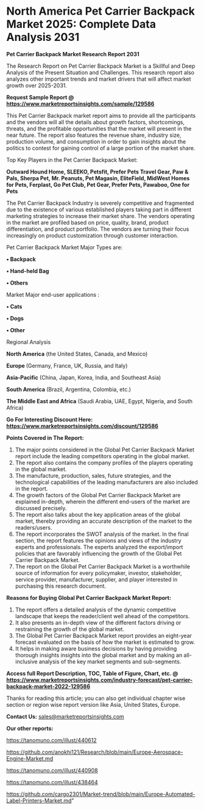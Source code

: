 # North America Pet Carrier Backpack Market 2025: Complete Data Analysis 2031

<strong>Pet Carrier Backpack Market Research Report 2031</strong>

The Research Report on Pet Carrier Backpack Market is a Skillful and Deep Analysis of the Present Situation and Challenges. This research report also analyzes other important trends and market drivers that will affect market growth over 2025-2031.

<strong>Request Sample Report @ <a href=https://www.marketreportsinsights.com/sample/129586>https://www.marketreportsinsights.com/sample/129586</a></strong>

This Pet Carrier Backpack market report aims to provide all the participants and the vendors will all the details about growth factors, shortcomings, threats, and the profitable opportunities that the market will present in the near future. The report also features the revenue share, industry size, production volume, and consumption in order to gain insights about the politics to contest for gaining control of a large portion of the market share.

Top Key Players in the Pet Carrier Backpack Market:

<strong>Outward Hound Home, SLEEKO, Petsfit, Prefer Pets Travel Gear, Paw & Pals, Sherpa Pet, Mr. Peanuts, Pet Magasin, EliteField, MidWest Homes for Pets, Ferplast, Go Pet Club, Pet Gear, Prefer Pets, Pawaboo, One for Pets</strong>

The Pet Carrier Backpack Industry is severely competitive and fragmented due to the existence of various established players taking part in different marketing strategies to increase their market share. The vendors operating in the market are profiled based on price, quality, brand, product differentiation, and product portfolio. The vendors are turning their focus increasingly on product customization through customer interaction.

Pet Carrier Backpack Market Major Types are:

<strong>• Backpack

• Hand-held Bag

• Others</strong>

Market Major end-user applications :

<strong>• Cats

• Dogs

• Other</strong>

Regional Analysis

</u><strong><b>North America</b></strong> (the United States, Canada, and Mexico)

<strong><b>Europe </b></strong>(Germany, France, UK, Russia, and Italy)

<strong><b>Asia-Pacific</b></strong> (China, Japan, Korea, India, and Southeast Asia)

<strong><b>South America</b></strong> (Brazil, Argentina, Colombia, etc.)

<strong><b>The Middle East and Africa</b></strong> (Saudi Arabia, UAE, Egypt, Nigeria, and South Africa)

<strong>Go For Interesting Discount Here: <a href=https://www.marketreportsinsights.com/discount/129586>https://www.marketreportsinsights.com/discount/129586</a></strong>

<strong>Points Covered in The Report:</strong>
<ol>
  <li>The major points considered in the Global Pet Carrier Backpack Market report include the leading competitors operating in the global market.</li>
  <li>The report also contains the company profiles of the players operating in the global market.</li>
  <li>The manufacture, production, sales, future strategies, and the technological capabilities of the leading manufacturers are also included in the report.</li>
  <li>The growth factors of the Global Pet Carrier Backpack Market are explained in-depth, wherein the different end-users of the market are discussed precisely.</li>
  <li>The report also talks about the key application areas of the global market, thereby providing an accurate description of the market to the readers/users.</li>
  <li>The report incorporates the SWOT analysis of the market. In the final section, the report features the opinions and views of the industry experts and professionals. The experts analyzed the export/import policies that are favorably influencing the growth of the Global Pet Carrier Backpack Market.</li>
  <li>The report on the Global Pet Carrier Backpack Market is a worthwhile source of information for every policymaker, investor, stakeholder, service provider, manufacturer, supplier, and player interested in purchasing this research document.</li>
</ol>
<strong>Reasons for Buying Global Pet Carrier Backpack Market Report:</strong>

<ol>
  <li>The report offers a detailed analysis of the dynamic competitive landscape that keeps the reader/client well ahead of the competitors.</li>
  <li>It also presents an in-depth view of the different factors driving or restraining the growth of the global market.</li>
  <li>The Global Pet Carrier Backpack Market report provides an eight-year forecast evaluated on the basis of how the market is estimated to grow.</li>
  <li>It helps in making aware business decisions by having providing thorough insights insights into the global market and by making an all-inclusive analysis of the key market segments and sub-segments.</li>
</ol>
<strong>Access full Report Description, TOC, Table of Figure, Chart, etc. @ <a href=https://www.marketreportsinsights.com/industry-forecast/pet-carrier-backpack-market-2022-129586>https://www.marketreportsinsights.com/industry-forecast/pet-carrier-backpack-market-2022-129586</a></strong>


Thanks for reading this article; you can also get individual chapter wise section or region wise report version like Asia, United States, Europe.

<strong>Contact Us:</strong>
sales@marketreportsinsights.com

<strong>Our other reports:</strong>

<a href=https://tanomuno.com/illust/440612>https://tanomuno.com/illust/440612</a>

<a href=https://github.com/anokhi121/Research/blob/main/Europe-Aerospace-Engine-Market.md>https://github.com/anokhi121/Research/blob/main/Europe-Aerospace-Engine-Market.md</a>

<a href=https://tanomuno.com/illust/440908>https://tanomuno.com/illust/440908</a>

<a href=https://tanomuno.com/illust/438464>https://tanomuno.com/illust/438464</a>

<a href=https://github.com/cargo2301/Market-trend/blob/main/Europe-Automated-Label-Printers-Market.md>https://github.com/cargo2301/Market-trend/blob/main/Europe-Automated-Label-Printers-Market.md</a>"

